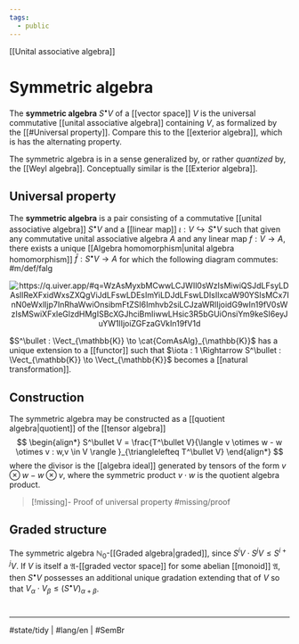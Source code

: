 ```yaml
---
tags:
  - public
---
```

[[Unital associative algebra]]
# Symmetric algebra

The **symmetric algebra** $S^\bullet V$ of a [[vector space]] $V$ is the universal commutative [[unital associative algebra]] containing $V$,
as formalized by the [[#Universal property]].
Compare this to the [[exterior algebra]], which is has the alternating property.

The symmetric algebra is in a sense generalized by, or rather _quantized_ by, the [[Weyl algebra]].
Conceptually similar is the [[Exterior algebra]].

## Universal property

The **symmetric algebra** is a pair consisting of a commutative [[unital associative algebra]] $S^\bullet V$ 
and a [[linear map]] $\iota : V \hookrightarrow S^\bullet V$
such that given any commutative unital associative algebra $A$ and any linear map $f : V \to A$,
there exists a unique [[Algebra homomorphism|unital algebra homomorphism]] $\bar{f} : S^\bullet V \to A$ for which the following diagram commutes: #m/def/falg 

<p align="center"><img align="center" src="https://i.upmath.me/svg/%0A%5Cusetikzlibrary%7Bcalc%7D%0A%5Cusetikzlibrary%7Bdecorations.pathmorphing%7D%0A%5Ctikzset%7Bcurve%2F.style%3D%7Bsettings%3D%7B%231%7D%2Cto%20path%3D%7B(%5Ctikztostart)%0A%20%20%20%20..%20controls%20(%24(%5Ctikztostart)!%5Cpv%7Bpos%7D!(%5Ctikztotarget)!%5Cpv%7Bheight%7D!270%3A(%5Ctikztotarget)%24)%0A%20%20%20%20and%20(%24(%5Ctikztostart)!1-%5Cpv%7Bpos%7D!(%5Ctikztotarget)!%5Cpv%7Bheight%7D!270%3A(%5Ctikztotarget)%24)%0A%20%20%20%20..%20(%5Ctikztotarget)%5Ctikztonodes%7D%7D%2C%0A%20%20%20%20settings%2F.code%3D%7B%5Ctikzset%7Bquiver%2F.cd%2C%231%7D%0A%20%20%20%20%20%20%20%20%5Cdef%5Cpv%23%231%7B%5Cpgfkeysvalueof%7B%2Ftikz%2Fquiver%2F%23%231%7D%7D%7D%2C%0A%20%20%20%20quiver%2F.cd%2Cpos%2F.initial%3D0.35%2Cheight%2F.initial%3D0%7D%0A%25%20TikZ%20arrowhead%2Ftail%20styles.%0A%5Ctikzset%7Btail%20reversed%2F.code%3D%7B%5Cpgfsetarrowsstart%7Btikzcd%20to%7D%7D%7D%0A%5Ctikzset%7B2tail%2F.code%3D%7B%5Cpgfsetarrowsstart%7BImplies%5Breversed%5D%7D%7D%7D%0A%5Ctikzset%7B2tail%20reversed%2F.code%3D%7B%5Cpgfsetarrowsstart%7BImplies%7D%7D%7D%0A%25%20TikZ%20arrow%20styles.%0A%5Ctikzset%7Bno%20body%2F.style%3D%7B%2Ftikz%2Fdash%20pattern%3Don%200%20off%201mm%7D%7D%0A%25%20https%3A%2F%2Fq.uiver.app%2F%23q%3DWzAsMyxbMCwwLCJWIl0sWzIsMiwiQSJdLFsyLDAsIlReXFxidWxsZXQgViJdLFswLDEsImYiLDJdLFswLDIsIlxcaW90YSIsMCx7InN0eWxlIjp7InRhaWwiOnsibmFtZSI6Imhvb2siLCJzaWRlIjoidG9wIn19fV0sWzIsMSwiXFxleGlzdHMgISBcXGJhciBmIiwwLHsic3R5bGUiOnsiYm9keSI6eyJuYW1lIjoiZGFzaGVkIn19fV1d%0A%5Cbegin%7Btikzcd%7D%5Bampersand%20replacement%3D%5C%26%5D%0A%09V%20%5C%26%5C%26%20%7BT%5E%5Cbullet%20V%7D%20%5C%5C%0A%09%5C%5C%0A%09%5C%26%5C%26%20A%0A%09%5Carrow%5B%22%5Ciota%22%2C%20hook%2C%20from%3D1-1%2C%20to%3D1-3%5D%0A%09%5Carrow%5B%22f%22'%2C%20from%3D1-1%2C%20to%3D3-3%5D%0A%09%5Carrow%5B%22%7B%5Cexists%20!%20%5Cbar%20f%7D%22%2C%20dashed%2C%20from%3D1-3%2C%20to%3D3-3%5D%0A%5Cend%7Btikzcd%7D%0A#invert" alt="https://q.uiver.app/#q=WzAsMyxbMCwwLCJWIl0sWzIsMiwiQSJdLFsyLDAsIlReXFxidWxsZXQgViJdLFswLDEsImYiLDJdLFswLDIsIlxcaW90YSIsMCx7InN0eWxlIjp7InRhaWwiOnsibmFtZSI6Imhvb2siLCJzaWRlIjoidG9wIn19fV0sWzIsMSwiXFxleGlzdHMgISBcXGJhciBmIiwwLHsic3R5bGUiOnsiYm9keSI6eyJuYW1lIjoiZGFzaGVkIn19fV1d" /></p>

$S^\bullet : \Vect_{\mathbb{K}} \to \cat{ComAsAlg}_{\mathbb{K}}$ has a unique extension to a [[functor]] such that $\iota : 1 \Rightarrow S^\bullet : \Vect_{\mathbb{K}} \to \Vect_{\mathbb{K}}$ becomes a [[natural transformation]].

## Construction

The symmetric algebra may be constructed as a [[quotient algebra|quotient]] of the [[tensor algebra]]
$$
\begin{align*}
S^\bullet V = \frac{T^\bullet V}{\langle v \otimes w - w \otimes v : w,v \in V \rangle }_{\trianglelefteq T^\bullet V}
\end{align*}
$$
where the divisor is the [[algebra ideal]] generated by tensors of the form $v \otimes w - w \otimes v$,
where the symmetric product $v \cdot w$ is the quotient algebra product.

> [!missing]- Proof of universal property
> #missing/proof

## Graded structure

The symmetric algebra $\mathbb{N}_{0}$-[[Graded algebra|graded]], since $S^i V \cdot S^j V \leq S^{i + j} V$.
If $V$ is itself a $\mathfrak{A}$-[[graded vector space]] for some abelian [[monoid]] $\mathfrak{A}$,
then $S^\bullet V$ possesses an additional unique gradation extending that of $V$ so that $V_{\alpha} \cdot V_{\beta} \leq (S^\bullet V)_{\alpha+\beta}$.

#
---
#state/tidy | #lang/en | #SemBr

